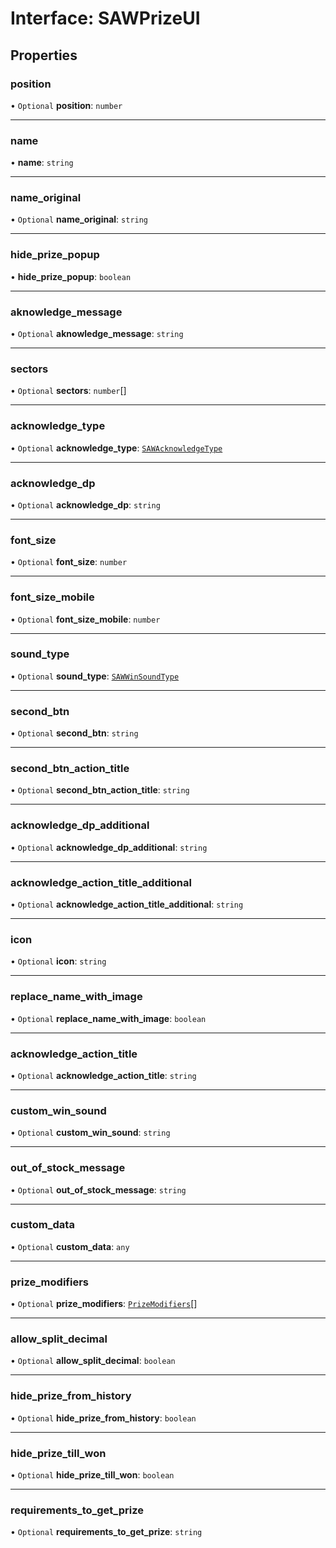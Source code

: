 # Interface: SAWPrizeUI

## Properties

### position

• `Optional` **position**: `number`

___

### name

• **name**: `string`

___

### name\_original

• `Optional` **name\_original**: `string`

___

### hide\_prize\_popup

• **hide\_prize\_popup**: `boolean`

___

### aknowledge\_message

• `Optional` **aknowledge\_message**: `string`

___

### sectors

• `Optional` **sectors**: `number`[]

___

### acknowledge\_type

• `Optional` **acknowledge\_type**: [`SAWAcknowledgeType`](../enums/SAWAcknowledgeType.md)

___

### acknowledge\_dp

• `Optional` **acknowledge\_dp**: `string`

___

### font\_size

• `Optional` **font\_size**: `number`

___

### font\_size\_mobile

• `Optional` **font\_size\_mobile**: `number`

___

### sound\_type

• `Optional` **sound\_type**: [`SAWWinSoundType`](../enums/SAWWinSoundType.md)

___

### second\_btn

• `Optional` **second\_btn**: `string`

___

### second\_btn\_action\_title

• `Optional` **second\_btn\_action\_title**: `string`

___

### acknowledge\_dp\_additional

• `Optional` **acknowledge\_dp\_additional**: `string`

___

### acknowledge\_action\_title\_additional

• `Optional` **acknowledge\_action\_title\_additional**: `string`

___

### icon

• `Optional` **icon**: `string`

___

### replace\_name\_with\_image

• `Optional` **replace\_name\_with\_image**: `boolean`

___

### acknowledge\_action\_title

• `Optional` **acknowledge\_action\_title**: `string`

___

### custom\_win\_sound

• `Optional` **custom\_win\_sound**: `string`

___

### out\_of\_stock\_message

• `Optional` **out\_of\_stock\_message**: `string`

___

### custom\_data

• `Optional` **custom\_data**: `any`

___

### prize\_modifiers

• `Optional` **prize\_modifiers**: [`PrizeModifiers`](../enums/PrizeModifiers.md)[]

___

### allow\_split\_decimal

• `Optional` **allow\_split\_decimal**: `boolean`

___

### hide\_prize\_from\_history

• `Optional` **hide\_prize\_from\_history**: `boolean`

___

### hide\_prize\_till\_won

• `Optional` **hide\_prize\_till\_won**: `boolean`

___

### requirements\_to\_get\_prize

• `Optional` **requirements\_to\_get\_prize**: `string`
